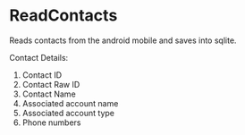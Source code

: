 # ReadContacts
Reads contacts from the android mobile and saves into sqlite.

Contact Details:
1) Contact ID
2) Contact Raw ID
3) Contact Name
4) Associated account name
5) Associated account type
6) Phone numbers
